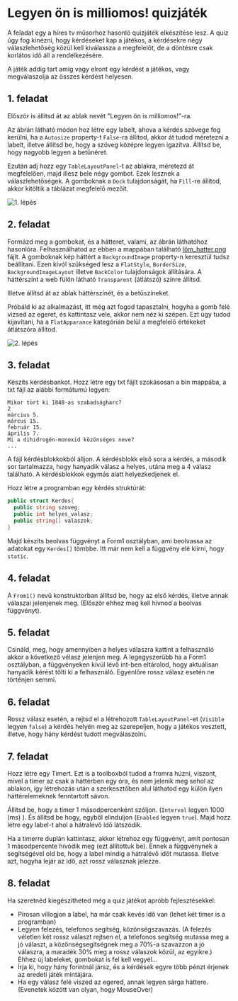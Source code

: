# Legyen ön is milliomos! quizjáték

A feladat egy a híres tv műsorhoz hasonló quizjáték elkészítése lesz. A quiz úgy fog kinézni, hogy kérdéseket kap a játékos,
a kérdésekre négy válaszlehetőség közül kell kiválassza a megfelelőt, de a döntésre csak korlátos idő áll a rendelkezésére.

A játék addig tart amíg vagy elront egy kérdést a játékos, vagy megválaszolja az összes kérdést helyesen.

## 1. feladat
Először is állítsd át az ablak nevét "Legyen ön is milliomos!"-ra.

Az ábrán látható módon hoz létre egy labelt, ahova a kérdés szövege fog kerülni, ha a `Autosize` property-t `False`-ra állítod,
akkor át tudod méretezni a labelt, illetve állítsd be, hogy a szöveg középre legyen igazítva. Állítsd be, hogy nagyobb legyen a betűnéret.

Ezután adj hozz egy `TableLayoutPanel`-t az ablakra, méretezd át megfelelően, majd illesz bele négy gombot. Ezek lesznek a válaszlehetőségek.
A gomboknak a `Dock` tulajdonságát, ha `Fill`-re állítod, akkor kitöltik a táblázat megfelelő mezőit.

![1. lépés](löm1.PNG)

## 2. feladat

Formázd meg a gombokat, és a hátteret, valami, az ábrán láthatóhoz hasonlóra. Felhasználhatod az ebben a mappában található [löm_hatter.png](löm_hatter.png) fájlt.
A gomboknak kép háttért a `BackgroundImage` property-n keresztül tudsz beállítani. Ezen kívól szükséged lesz a `FlatStyle`, `BorderSize`, `BackgroundImageLayout`
illetve `BackColor` tulajdonságok állítására. A háttérszínt a web fülön látható `Transparent` (átlátszó) színre állítsd.

Illetve állítsd át az ablak háttérszínét, és a betűszíneket.

Próbáld ki az alkalmazást, itt még azt fogod tapasztalni, hogyha a gomb felé vizsed az egeret, és kattintasz vele, akkor nem néz ki szépen.
Ezt úgy tudod kijavítani, ha a `FlatApparance` kategórián belül a megfelelő értékeket átlátszóra állítod.

![2. lépés](löm2.PNG)

## 3. feladat

Készíts kérdésbankot. Hozz létre egy txt fájlt szokásosan a bin mappába, a txt fájl az alábbi formátumú legyen:

```
Mikor tört ki 1848-as szabadságharc?
2
március 5.
márcus 15.
február 15.
április 7.
Mi a dihidrogén-monoxid közönséges neve?
...
```

A fájl kérdésblokkokból álljon. A kérdésblokk első sora a kérdés, a második sor tartalmazza, hogy hanyadik válasz a helyes, utána meg a 4 válasz található.
A kérdésblokkok egymás alatt helyezkedjenek el.

Hozz létre a programban egy kérdés struktúrát:
```cs
public struct Kerdes{
  public string szoveg;
  public int helyes_valasz;
  public string[] valaszok;
}
```

Majd készíts beolvas függvényt a Form1 osztályban, ami beolvassa az adatokat egy `Kerdes[]` tömbbe. Itt már nem kell a függvény elé kiírni, hogy `static`.

## 4. feladat

A `From1()` nevű konstruktorban állítsd be, hogy az első kérdés, illetve annak válaszai jelenjenek meg. (Először ehhez meg kell hívnod a beolvas függvényt).

## 5. feladat

Csináld, meg, hogy amennyiben a helyes válaszra kattint a felhasználó akkor a következő vélasz jelenjen meg.
A legegyszerűbb ha a Form1 osztályban, a függvényeken kívül lévő int-ben eltárolod, hogy aktuálisan hanyadik kérést tölti ki a felhasználó.
Egyenlőre rossz válasz esetén ne történjen semmi.

## 6. feladat
Rossz válasz esetén, a rejtsd el a létrehozott `TableLayoutPanel`-et (`Visible` legyen `false`) a kérdés helyén meg az szerepeljen, hogy 
a játékos vesztett, illetve, hogy hány kérdést tudott megválaszolni.

## 7. feladat

Hozz létre egy Timert. Ezt is a toolboxból tudod a fromra húzni, viszont, mivel a timer az csak a háttérben egy óra, és nem jelenik meg sehol az ablakon,
így létrehozás után a szerkesztőben alul láthatod egy külön ilyen háttérelemeknek fenntartott sávon.

Állítsd be, hogy a timer 1 másodpercenként szóljon. (`Interval` legyen 1000 (ms) ). És állítsd be hogy, egyből elinduljon (`Enabled` legyen `true`).
Majd hozz létre egy label-t ahol a hátralévő idő látszódik.

Ha a timerre duplán kattintasz, akkor létrehoz egy függvényt, amit pontosan 1 másodpercente hívódik meg (ezt állítottuk be).
Ennek a függvénynek a segítségével old be, hogy a label mindig a hátralévő időt mutassa. Illetve azt, hogyha lejár az idő, azt rossz válasznak jelezze.

## 8. feladat
Ha szeretnéd kiegészítheted még a quiz játékot apróbb fejlesztésekkel:
- Pirosan villogjon a label, ha már csak kevés idő van (lehet két timer is a programban)
- Legyen felezés, telefonos segítség, közönségszavazás. (A felezés véletlen két rossz választ rejtsen el,
a telefonos segítség mutassa meg a jó választ, a közönségsegítségnek meg a 70%-a szavazzon a jó válaszra, a maradék 30% meg a rossz válaszok közül, az egyikre.)
Ehhez új labeleket, gombokat is fel kell vegyél...
- Írja ki, hogy hány forintnál jársz, és a kérdések egyre több pénzt érjenek az eredeti játék mintájára.
- Ha egy válasz felé viszed az egered, annak legyen sárga háttere. (Evenetek között van olyan, hogy MouseOver)
